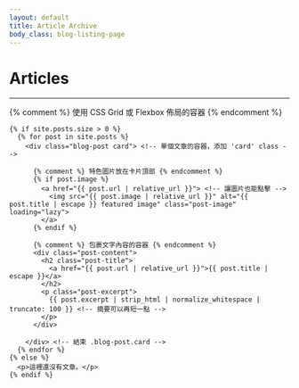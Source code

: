 ```yaml
---
layout: default
title: Article Archive
body_class: blog-listing-page
---
```


<div class="blog-container">
  <h1>Articles</h1>
  <hr>

  {% comment %} 使用 CSS Grid 或 Flexbox 佈局的容器 {% endcomment %}
  <div class="blog-posts blog-grid"> <!-- 添加一個額外的 class 'blog-grid' 用於佈局 -->

    {% if site.posts.size > 0 %}
      {% for post in site.posts %}
        <div class="blog-post card"> <!-- 單個文章的容器，添加 'card' class -->

          {% comment %} 特色圖片放在卡片頂部 {% endcomment %}
          {% if post.image %}
            <a href="{{ post.url | relative_url }}"> <!-- 讓圖片也能點擊 -->
              <img src="{{ post.image | relative_url }}" alt="{{ post.title | escape }} featured image" class="post-image" loading="lazy">
            </a>
          {% endif %}

          {% comment %} 包裹文字內容的容器 {% endcomment %}
          <div class="post-content">
            <h2 class="post-title">
              <a href="{{ post.url | relative_url }}">{{ post.title | escape }}</a>
            </h2>
            <p class="post-excerpt">
              {{ post.excerpt | strip_html | normalize_whitespace | truncate: 100 }} <!-- 摘要可以再短一點 -->
            </p>
          </div>

        </div> <!-- 結束 .blog-post.card -->
      {% endfor %}
    {% else %}
      <p>這裡還沒有文章。</p>
    {% endif %}

  </div> <!-- 結束 .blog-posts.blog-grid -->

</div> <!-- 結束 .blog-container -->